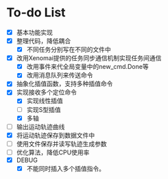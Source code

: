 To-do List
==============

- [x] 基本功能实现
- [x] 整理代码，降低耦合
    - [x] 不同任务分别写在不同的文件中
- [x] 改用Xenomai提供的任务同步通信机制实现任务间通信
    - [x] 改用事件来代全局变量中的new_cmd.Done等
    - [x] 改用消息队列来传送命令
- [x] 抽象化插值函数，支持多种插值命令
- [x] 实现接收多个定位命令
    - [x] 实现线性插值
    - [ ] 实现S型插值
    - [X] 多轴
- [ ] 输出运动轨迹曲线
- [x] 将运动轨迹保存到数据文件中
- [ ] 使用文件保存并读写轨迹生成参数
- [ ] 优化算法，降低CPU使用率
- [x] DEBUG
    - [x] 不能同时插入多个插值指令。